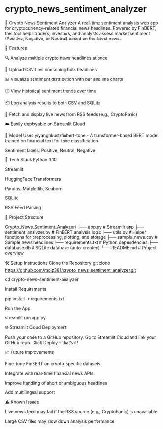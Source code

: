# crypto_news_sentiment_analyzer
📰 Crypto News Sentiment Analyzer
A real-time sentiment analysis web app for cryptocurrency-related financial news headlines. Powered by FinBERT, this tool helps traders, investors, and analysts assess market sentiment (Positive, Negative, or Neutral) based on the latest news.

🚀 Features

🔍 Analyze multiple crypto news headlines at once

📁 Upload CSV files containing bulk headlines

📊 Visualize sentiment distribution with bar and line charts

🕒 View historical sentiment trends over time

📦 Log analysis results to both CSV and SQLite

📰 Fetch and display live news from RSS feeds (e.g., CryptoPanic)

☁️ Easily deployable on Streamlit Cloud

🧠 Model Used
yiyanghkust/finbert-tone - A transformer-based BERT model trained on financial text for tone classification.

Sentiment labels: Positive, Neutral, Negative

🧰 Tech Stack
Python 3.10

Streamlit

HuggingFace Transformers

Pandas, Matplotlib, Seaborn

SQLite

RSS Feed Parsing

📂 Project Structure

Crypto_News_Sentiment_Analyzer/
├── app.py                  # Streamlit app
├── sentiment_analyzer.py   # FinBERT analysis logic
├── utils.py                # Helper functions for preprocessing, plotting, and storage
├── sample_news.csv         # Sample news headlines
├── requirements.txt        # Python dependencies
├── database.db             # SQLite database (auto-created)
└── README.md               # Project overview

🛠️ Setup Instructions
Clone the Repository
git clone https://github.com/moiz381/crypto_news_sentiment_analyzer.git

cd crypto-news-sentiment-analyzer

Install Requirements

pip install -r requirements.txt

Run the App

streamlit run app.py

🌐 Streamlit Cloud Deployment

Push your code to a GitHub repository.
Go to Streamlit Cloud and link your GitHub repo.
Click Deploy – that’s it!

📈 Future Improvements

Fine-tune FinBERT on crypto-specific datasets

Integrate with real-time financial news APIs

Improve handling of short or ambiguous headlines

Add multilingual support

⚠️ Known Issues

Live news feed may fail if the RSS source (e.g., CryptoPanic) is unavailable

Large CSV files may slow down analysis performance
